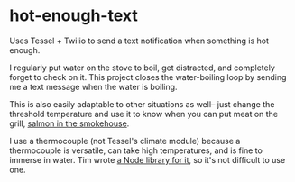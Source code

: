 hot-enough-text
===============

Uses Tessel + Twilio to send a text notification when something is hot enough.

I regularly put water on the stove to boil, get distracted, and completely forget to check on it. This project closes the water-boiling loop by sending me a text message when the water is boiling.

This is also easily adaptable to other situations as well– just change the threshold temperature and use it to know when you can put meat on the grill, [salmon in the smokehouse](http://www.instructables.com/id/How-to-Smoke-Salmon/).

I use a thermocouple (not Tessel's climate module) because a thermocouple is versatile, can take high temperatures, and is fine to immerse in water. Tim wrote [a Node library for it](https://www.npmjs.com/package/thermocouple-max31855), so it's not difficult to use one.
